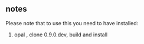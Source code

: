 ## notes
Please note that to use this you need to have installed:
1. opal , clone 0.9.0.dev, build and install
